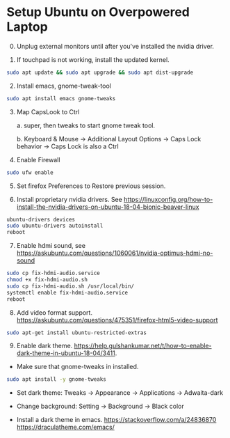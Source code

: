 # Setup Ubuntu on Overpowered Laptop

0. Unplug external monitors until after you've installed the nvidia driver.

1. If touchpad is not working, install the updated kernel. 
```bash
sudo apt update && sudo apt upgrade && sudo apt dist-upgrade
```

2. Install emacs, gnome-tweak-tool
```bash
sudo apt install emacs gnome-tweaks
```

3. Map CapsLook to Ctrl

    a. super, then tweaks to start gnome tweak tool. 
    
    b. Keyboard & Mouse -> Additional Layout Options -> Caps Lock behavior -> Caps Lock is also a Ctrl
    
4. Enable Firewall
```bash
sudo ufw enable
```    

5. Set firefox Preferences to Restore previous session.

6. Install proprietary nvidia drivers. See https://linuxconfig.org/how-to-install-the-nvidia-drivers-on-ubuntu-18-04-bionic-beaver-linux
```bash
ubuntu-drivers devices
sudo ubuntu-drivers autoinstall
reboot
```

7. Enable hdmi sound, see https://askubuntu.com/questions/1060061/nvidia-optimus-hdmi-no-sound
```bash
sudo cp fix-hdmi-audio.service
chmod +x fix-hdmi-audio.sh
sudo cp fix-hdmi-audio.sh /usr/local/bin/
systemctl enable fix-hdmi-audio.service
reboot
```

8. Add video format support. https://askubuntu.com/questions/475351/firefox-html5-video-support
```bash
sudo apt-get install ubuntu-restricted-extras
```

9. Enable dark theme. https://help.gulshankumar.net/t/how-to-enable-dark-theme-in-ubuntu-18-04/3411.

  * Make sure that gnome-tweaks in installed. 
```bash
sudo apt install -y gnome-tweaks
```

  * Set dark theme: Tweaks -> Appearance -> Applications -> Adwaita-dark
  
  * Change background: Setting -> Background -> Black color
  
  * Install a dark theme in emacs. https://stackoverflow.com/a/24836870 https://draculatheme.com/emacs/

